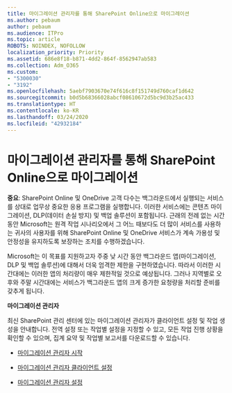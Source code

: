 ```yaml
---
title: 마이그레이션 관리자를 통해 SharePoint Online으로 마이그레이션
ms.author: pebaum
author: pebaum
ms.audience: ITPro
ms.topic: article
ROBOTS: NOINDEX, NOFOLLOW
localization_priority: Priority
ms.assetid: 686e8f18-b871-4dd2-864f-8562947ab583
ms.collection: Adm_O365
ms.custom:
- "5300030"
- "3192"
ms.openlocfilehash: 5aebf7903670e74f616c8f151749d760caf1d642
ms.sourcegitcommit: b0d5b68366028abcf08610672d5bc9d3b25ac433
ms.translationtype: HT
ms.contentlocale: ko-KR
ms.lasthandoff: 03/24/2020
ms.locfileid: "42932184"
---
```

# <a name="migrating-to-sharepoint-online-via-migration-manager"></a>마이그레이션 관리자를 통해 SharePoint Online으로 마이그레이션

**중요**: SharePoint Online 및 OneDrive 고객 다수는 백그라운드에서 실행되는 서비스를 상대로 업무상 중요한 응용 프로그램을 실행합니다. 이러한 서비스에는 콘텐츠 마이그레이션, DLP(데이터 손실 방지) 및 백업 솔루션이 포함됩니다. 근래의 전례 없는 시간 동안 Microsoft는 원격 작업 시나리오에서 그 어느 때보다도 더 많이 서비스를 사용하는 귀사의 사용자를 위해 SharePoint Online 및 OneDrive 서비스가 계속 가용성 및 안정성을 유지하도록 보장하는 조치를 수행하겠습니다.

Microsoft는 이 목표를 지원하고자 주중 낮 시간 동안 백그라운드 앱(마이그레이션, DLP 및 백업 솔루션)에 대해서 더욱 엄격한 제한을 구현하였습니다. 따라서 이러한 시간대에는 이러한 앱의 처리량이 매우 제한적일 것으로 예상됩니다. 그러나 지역별로 오후와 주말 시간대에는 서비스가 백그라운드 앱의 크게 증가한 요청량을 처리할 준비를 갖추게 됩니다.

**마이그레이션 관리자**

최신 SharePoint 관리 센터에 있는 마이그레이션 관리자가 클라이언트 설정 및 작업 생성을 안내합니다. 전역 설정 또는 작업별 설정을 지정할 수 있고, 모든 작업 진행 상황을 확인할 수 있으며, 집계 요약 및 작업별 보고서를 다운로드할 수 있습니다.

- [마이그레이션 관리자 시작](https://docs.microsoft.com/sharepointmigration/mm-get-started)

- [마이그레이션 관리자 클라이언트 설정](https://docs.microsoft.com/sharepointmigration/mm-setup-clients)

- [마이그레이션 관리자 설정](https://docs.microsoft.com/sharepointmigration/mm-settings)
